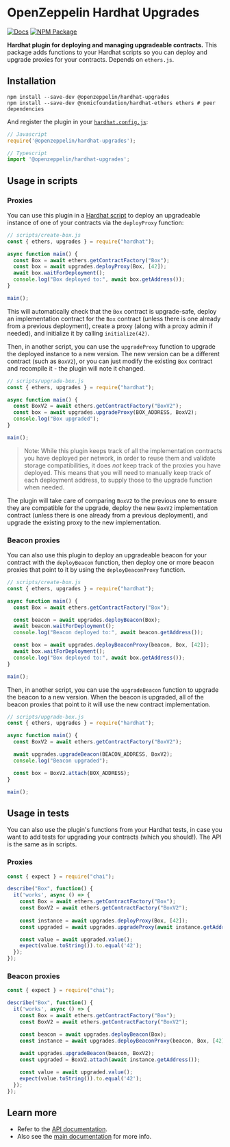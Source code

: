 # OpenZeppelin Hardhat Upgrades

[![Docs](https://img.shields.io/badge/docs-%F0%9F%93%84-blue)](https://docs.openzeppelin.com/upgrades-plugins/hardhat-upgrades)
[![NPM Package](https://img.shields.io/npm/v/@openzeppelin/hardhat-upgrades.svg)](https://www.npmjs.org/package/@openzeppelin/hardhat-upgrades)

**Hardhat plugin for deploying and managing upgradeable contracts.** This package adds functions to your Hardhat scripts so you can deploy and upgrade proxies for your contracts. Depends on `ethers.js`.

## Installation

```
npm install --save-dev @openzeppelin/hardhat-upgrades
npm install --save-dev @nomicfoundation/hardhat-ethers ethers # peer dependencies
```

And register the plugin in your [`hardhat.config.js`](https://hardhat.org/config/):

```js
// Javascript
require('@openzeppelin/hardhat-upgrades');

// Typescript
import '@openzeppelin/hardhat-upgrades';
```

## Usage in scripts

### Proxies

You can use this plugin in a [Hardhat script](https://hardhat.org/guides/scripts.html) to deploy an upgradeable instance of one of your contracts via the `deployProxy` function:

```js
// scripts/create-box.js
const { ethers, upgrades } = require("hardhat");

async function main() {
  const Box = await ethers.getContractFactory("Box");
  const box = await upgrades.deployProxy(Box, [42]);
  await box.waitForDeployment();
  console.log("Box deployed to:", await box.getAddress());
}

main();
```

This will automatically check that the `Box` contract is upgrade-safe, deploy an implementation contract for the `Box` contract (unless there is one already from a previous deployment), create a proxy (along with a proxy admin if needed), and initialize it by calling `initialize(42)`.

Then, in another script, you can use the `upgradeProxy` function to upgrade the deployed instance to a new version. The new version can be a different contract (such as `BoxV2`), or you can just modify the existing `Box` contract and recompile it - the plugin will note it changed.

```js
// scripts/upgrade-box.js
const { ethers, upgrades } = require("hardhat");

async function main() {
  const BoxV2 = await ethers.getContractFactory("BoxV2");
  const box = await upgrades.upgradeProxy(BOX_ADDRESS, BoxV2);
  console.log("Box upgraded");
}

main();
```

> Note: While this plugin keeps track of all the implementation contracts you have deployed per network, in order to reuse them and validate storage compatibilities, it does _not_ keep track of the proxies you have deployed. This means that you will need to manually keep track of each deployment address, to supply those to the upgrade function when needed.

The plugin will take care of comparing `BoxV2` to the previous one to ensure they are compatible for the upgrade, deploy the new `BoxV2` implementation contract (unless there is one already from a previous deployment), and upgrade the existing proxy to the new implementation.

### Beacon proxies

You can also use this plugin to deploy an upgradeable beacon for your contract with the `deployBeacon` function, then deploy one or more beacon proxies that point to it by using the `deployBeaconProxy` function.

```js
// scripts/create-box.js
const { ethers, upgrades } = require("hardhat");

async function main() {
  const Box = await ethers.getContractFactory("Box");

  const beacon = await upgrades.deployBeacon(Box);
  await beacon.waitForDeployment();
  console.log("Beacon deployed to:", await beacon.getAddress());

  const box = await upgrades.deployBeaconProxy(beacon, Box, [42]);
  await box.waitForDeployment();
  console.log("Box deployed to:", await box.getAddress());
}

main();
```

Then, in another script, you can use the `upgradeBeacon` function to upgrade the beacon to a new version. When the beacon is upgraded, all of the beacon proxies that point to it will use the new contract implementation.

```js
// scripts/upgrade-box.js
const { ethers, upgrades } = require("hardhat");

async function main() {
  const BoxV2 = await ethers.getContractFactory("BoxV2");

  await upgrades.upgradeBeacon(BEACON_ADDRESS, BoxV2);
  console.log("Beacon upgraded");

  const box = BoxV2.attach(BOX_ADDRESS);
}

main();
```

## Usage in tests

You can also use the plugin's functions from your Hardhat tests, in case you want to add tests for upgrading your contracts (which you should!). The API is the same as in scripts.

### Proxies

```js
const { expect } = require("chai");

describe("Box", function() {
  it('works', async () => {
    const Box = await ethers.getContractFactory("Box");
    const BoxV2 = await ethers.getContractFactory("BoxV2");
  
    const instance = await upgrades.deployProxy(Box, [42]);
    const upgraded = await upgrades.upgradeProxy(await instance.getAddress(), BoxV2);

    const value = await upgraded.value();
    expect(value.toString()).to.equal('42');
  });
});
```

### Beacon proxies

```js
const { expect } = require("chai");

describe("Box", function() {
  it('works', async () => {
    const Box = await ethers.getContractFactory("Box");
    const BoxV2 = await ethers.getContractFactory("BoxV2");

    const beacon = await upgrades.deployBeacon(Box);
    const instance = await upgrades.deployBeaconProxy(beacon, Box, [42]);
    
    await upgrades.upgradeBeacon(beacon, BoxV2);
    const upgraded = BoxV2.attach(await instance.getAddress());

    const value = await upgraded.value();
    expect(value.toString()).to.equal('42');
  });
});
```

## Learn more
* Refer to the [API documentation](https://docs.openzeppelin.com/upgrades-plugins/api-hardhat-upgrades).
* Also see the [main documentation](https://docs.openzeppelin.com/upgrades-plugins) for more info.
